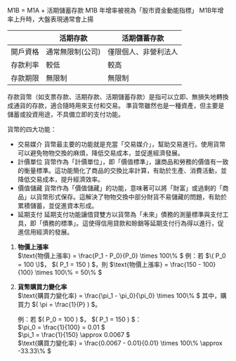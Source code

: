 M1B = M1A  + 活期儲蓄存款
M1B 年增率被視為「股市資金動能指標」
M1B年增率上升時，大盤表現通常會上揚

|        |    活期存款	  |     活期儲蓄存款    |
| ------ | ------------ | ----------------- | 
| 開戶資格 | 通常無限制(公司) | 僅限個人、非營利法人|
| 存款利率 | 較低           | 較高             |
| 存款期限 | 無限制         | 無限制           |





存款貨幣（如支票存款、活期存款、活期儲蓄存款）是指可以立即、無損失地轉換成通貨的存款，適合隨時用來支付和交易。
準貨幣雖然也是一種資產，但主要是儲蓄或投資用途，不具備立即的支付功能。


貨幣的四大功能：
- 交易媒介
貨幣最主要的功能就是充當「交易媒介」，幫助交易進行。使用貨幣可以避免物物交換的麻煩，降低交易成本，並促進經濟發展。
- 計價單位
貨幣作為「計價單位」，即「價值標準」，讓商品和勞務的價值有一致的衡量標準。這功能簡化了商品的交換比率計算，有助於生產、消費活動，並降低交易成本，提升經濟效率。
- 價值儲藏
貨幣作為「價值儲藏」的功能，意味著可以將「財富」或過剩的「商品」以貨幣形式保存。這解決了物物交換中部分財貨不易儲藏的問題，有助於累積儲蓄，並促進資本形成。
- 延期支付
延期支付功能讓借貸雙方以貨幣為「未來」債務的測量標準與支付工具，即「債務的標準」。這使得信用貸款和賒銷等延期支付行為得以進行，促進信用經濟的發展。


1. **物價上漲率**  
   $\text{物價上漲率} = \frac{P_1 - P_0}{P_0} \times 100\\% $
   例：若 $\( P_0 = 100 \)$， $\( P_1 = 150 \) $，則
   $\text{物價上漲率} = \frac{150 - 100}{100} \times 100\\% = 50\\% $

2. **貨幣購買力變化率**  
   $\text{購買力變化率} = \frac{\pi_1 - \pi_0}{\pi_0} \times 100\\% $
   其中，購買力 $\( \pi = \frac{1}{P} \) $。
   
   例：若 $\( P_0 = 100 \) $， $\( P_1 = 150 \) $：  
   $\pi_0 = \frac{1}{100} = 0.01 $  
   $\pi_1 = \frac{1}{150} \approx 0.0067 $  
   $\text{購買力變化率} = \frac{0.0067 - 0.01}{0.01} \times 100\\% \approx -33.33\\% $





